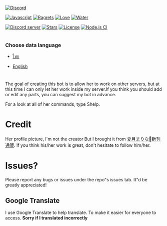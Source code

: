 [![Discord](https://discordapp.com/assets/e4923594e694a21542a489471ecffa50.svg)](https://discordapp.com)

[![Javascript](https://forthebadge.com/images/badges/made-with-javascript.svg)](https://forthebadge.com/) [![Ragrets](https://forthebadge.com/images/badges/no-ragrets.svg)](https://forthebadge.com/) [![Love](https://forthebadge.com/images/badges/built-with-love.svg)](https://forthebadge.com/) [![Water](https://forthebadge.com/images/badges/powered-by-water.svg)](https://forthebadge.com/)

[![Discord server](https://discordapp.com/api/guilds/618837514882514944/widget.png?style=shield)](https://discord.gg/7B52BTf)
[![Stars](https://img.shields.io/github/stars/Shinosaki/shioru.svg)](https://github.com/Shinosaki/shioru/stargazers)
[![License](https://img.shields.io/github/license/Shinosaki/shioru.svg)](https://github.com/Shinosaki/shioru/blob/master/LICENSE)
[![Node.js CI](https://github.com/Maseshi/Shioru/actions/workflows/node.js.yml/badge.svg?branch=stable)](https://github.com/Maseshi/Shioru/actions/workflows/node.js.yml)

#

### Choose data language

- [ไทย](https://github.com/Shinosaki/shioru/blob/master/docs/th-TH.md)

- [English](https://github.com/Shinosaki/shioru/blob/master/README.md)

#

The goal of creating this bot is to allow her to work on other servers, but at this time I can only let her work inside my server.If you think you should add or edit any parts, you can suggest my bot in advance.

For a look at all of her commands, type Shelp.

# Credit

Her profile picture, I'm not the creator But I brought it from [夏月まりな🍓新刊通販](https://www.pixiv.net/en/users/482462). If you think his/her work is great, don't hesitate to follow him/her.

# Issues?

Please report any bugs or issues under the repo"s issues tab. It"d be greatly appreciated!

## Google Translate

I use Google Translate to help translate. To make it easier for everyone to access. **Sorry if I translated incorrectly**
